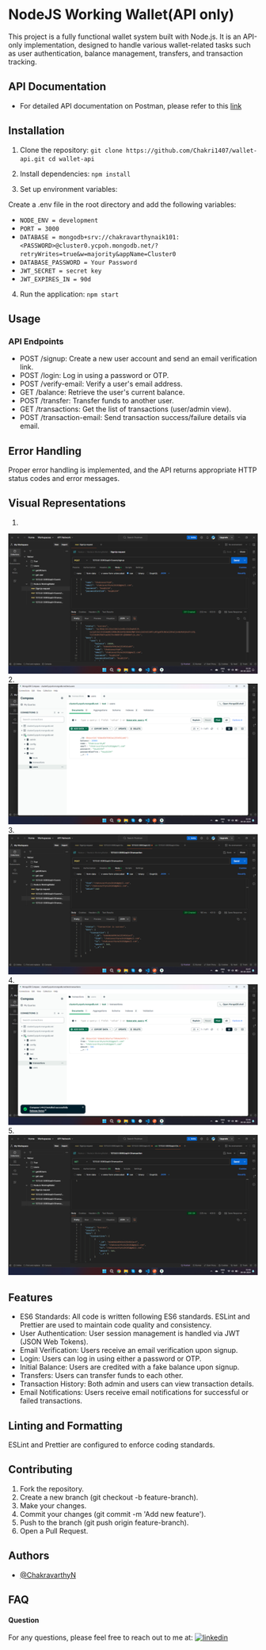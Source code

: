
# NodeJS Working Wallet(API only)
This project is a fully functional wallet system built with Node.js. It is an API-only implementation, designed to handle various wallet-related tasks such as user authentication, balance management, transfers, and transaction tracking.

## API Documentation 
- For detailed API documentation on Postman, please refer to this [link](https://documenter.getpostman.com/view/37564538/2sAXjRXA3J#3bb67c56-26d6-46d5-8bee-bd31433ce0e1)


## Installation

1. Clone the repository:
``git clone https://github.com/Chakri1407/wallet-api.git
 cd wallet-api `` 

2. Install dependencies:
`` npm install `` 
3. Set up environment variables:

Create a .env file in the root directory and add the following variables:

- `` NODE_ENV = development ``
- ``PORT = 3000 ``
- ``DATABASE = mongodb+srv://chakravarthynaik101:<PASSWORD>@cluster0.ycpoh.mongodb.net/?retryWrites=true&w=majority&appName=Cluster0 ``
- ``DATABASE_PASSWORD = Your Password ``
- ``JWT_SECRET = secret key ``
- ``JWT_EXPIRES_IN = 90d ``

4. Run the application:
`` npm start ``

## Usage

### API Endpoints
- POST /signup: Create a new user account and send an email verification link.
- POST /login: Log in using a password or OTP.
- POST /verify-email: Verify a user's email address.
- GET /balance: Retrieve the user's current balance.
- POST /transfer: Transfer funds to another user.
- GET /transactions: Get the list of transactions (user/admin view).
- POST /transaction-email: Send transaction success/failure details via email.

## Error Handling

Proper error handling is implemented, and the API returns appropriate HTTP status codes and error messages.

## Visual Representations
1. 
![1.](https://github.com/Chakri1407/NodeJsWorkingWallet/blob/main/Assets/Screenshot%202024-09-09%20013634.png)
2. 
![2.](https://github.com/Chakri1407/NodeJsWorkingWallet/blob/main/Assets/Screenshot%202024-09-09%20014841.png)
3.
![3.](https://github.com/Chakri1407/NodeJsWorkingWallet/blob/main/Assets/Screenshot%202024-09-09%20014752.png)
4. 
![4.](https://github.com/Chakri1407/NodeJsWorkingWallet/blob/main/Assets/Screenshot%202024-09-09%20014650.png)
5. 
![5.](https://github.com/Chakri1407/NodeJsWorkingWallet/blob/main/Assets/Screenshot%202024-09-09%20014937.png)

## Features

- ES6 Standards: All code is written following ES6 standards. ESLint and Prettier are used to maintain code quality and consistency.
- User Authentication: User session management is handled via JWT (JSON Web Tokens).
- Email Verification: Users receive an email verification upon signup.
- Login: Users can log in using either a password or OTP.
- Initial Balance: Users are credited with a fake balance upon signup.
- Transfers: Users can transfer funds to each other.
- Transaction History: Both admin and users can view transaction details.
- Email Notifications: Users receive email notifications for successful or failed transactions.

## Linting and Formatting
ESLint and Prettier are configured to enforce coding standards.

## Contributing
1. Fork the repository.
2. Create a new branch (git checkout -b feature-branch).
3. Make your changes.
4. Commit your changes (git commit -m 'Add new feature').
5. Push to the branch (git push origin feature-branch).
6. Open a Pull Request.
## Authors

- [@ChakravarthyN](https://github.com/Chakri1407)


## FAQ

#### Question 
For any questions, please feel free to reach out to me at: [![linkedin](https://img.shields.io/badge/linkedin-0A66C2?style=for-the-badge&logo=linkedin&logoColor=white)](https://www.linkedin.com/in/chakravarthy-naik-9626bb1ba/)


